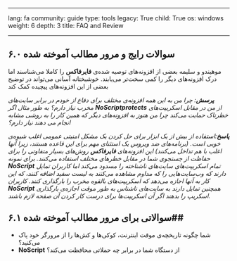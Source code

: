 

---

lang: fa
community: guide
type: tools
legacy: True
child: True
os: windows
weight: 6
depth: 3
title: FAQ and Review

---

<a name="6.0"></a>
## ۶.۰ سوالات رایج و مرور مطالب آموخته شده ##

موهیندو و سلیمه بعضی از افزونه‌های توصیه شده‌ی **فایرفاکس** را کاملا می‌شناسند اما درک افزونه‌های دیگر را کمی‌ سخت‌تر می‌یابند. خوشبختانه آسانی می‌تواند در توضیح بعضی از این افزونه‌های پیچیده کمک کند

<div class="background" markdown="1"> 

***پرسش**: چرا من به این همه افزونه‌ی مختلف برای دفاع از خودم در برابر سایت‌های مخرب نیاز دارم؟ به طور مثال اگر **NoScriptprotects** از من در مقابل اسکریپت‌های خطرناک حمایت می‌کند چرا من هنوز به افزونه‌های دیگر که همین کار را به روشی مشابه انجام می دهند نياز دارم؟*

***پاسخ**:استفاده از بیش از یک ابزار برای حل کردن یک مشکل امنیتی عمومی اغلب شیوه‌ی خوبی است. (برنامه‌های ضد ویروس یک استثنای مهم برای این قاعده هستند، زیرا آنها اغلب با هم تداخل می‌کنند) این افزونه‌های **فایرفاکس** روش‌های بسیار متفاوتی را برای حفاظت از جستجوی شما در مقابل خطرهای مختلف استفاده می‌کنند. برای نمونه **NoScript** تمام اسکریپت‌های سایت‌های ناشناخته را مسدود می‌کند اما کاربران تمایل دارند که وب‌سایت‌هایی را که مداوم مشاهده می‌کنند به لیست سفید اضافه کنند، که این کار به آنها اجازه می‌دهد که اسکریپت‌های بالقوه مخرب را بارگذاری کنند. کاربران **NoScript**  همچنین تمایل دارند به سایت‌های ناشناس به طور موقت اجازه‌ی بارگذاری اسکریپ را بدهند اگر آن اسکریپت‌ها برای درست کار کردن آن صفحه لازم باشند.*

</div>


<a name="6.1"></a>
## ۶.۱ سوالاتی برای مرور مطالب آموخته شده##

- شما چگونه تاریخچه‌ی موقت اینترنت، کوکی‌ها و کش‌ها را از مرورگر خود پاک می‌کنید؟
- **NoScript** از دستگاه شما در برابر چه حملاتی محافظت می‌کند؟


